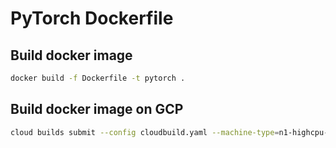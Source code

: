 # PyTorch Dockerfile

## Build docker image

```bash
docker build -f Dockerfile -t pytorch .
```

## Build docker image on GCP

```bash
cloud builds submit --config cloudbuild.yaml --machine-type=n1-highcpu-32 --timeout=2h .
```

